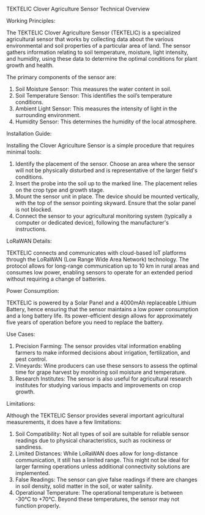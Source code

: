 TEKTELIC Clover Agriculture Sensor Technical Overview

Working Principles: 

The TEKTELIC Clover Agriculture Sensor (TEKTELIC) is a specialized agricultural sensor that works by collecting data about the various environmental and soil properties of a particular area of land. The sensor gathers information relating to soil temperature, moisture, light intensity, and humidity, using these data to determine the optimal conditions for plant growth and health.

The primary components of the sensor are:
1. Soil Moisture Sensor: This measures the water content in soil.
2. Soil Temperature Sensor: This identifies the soil’s temperature conditions.
3. Ambient Light Sensor: This measures the intensity of light in the surrounding environment.
4. Humidity Sensor: This determines the humidity of the local atmosphere.

Installation Guide:

Installing the Clover Agriculture Sensor is a simple procedure that requires minimal tools: 

1. Identify the placement of the sensor. Choose an area where the sensor will not be physically disturbed and is representative of the larger field's conditions.
2. Insert the probe into the soil up to the marked line. The placement relies on the crop type and growth stage.
3. Mount the sensor unit in place. The device should be mounted vertically, with the top of the sensor pointing skyward. Ensure that the solar panel is not blocked.
4. Connect the sensor to your agricultural monitoring system (typically a computer or dedicated device), following the manufacturer's instructions.

LoRaWAN Details: 

TEKTELIC connects and communicates with cloud-based IoT platforms through the LoRaWAN (Low Range Wide Area Network) technology. The protocol allows for long-range communication up to 10 km in rural areas and consumes low power, enabling sensors to operate for an extended period without requiring a change of batteries.

Power Consumption:

TEKTELIC is powered by a Solar Panel and a 4000mAh replaceable Lithium Battery, hence ensuring that the sensor maintains a low power consumption and a long battery life. Its power-efficient design allows for approximately five years of operation before you need to replace the battery.

Use Cases:

1. Precision Farming: The sensor provides vital information enabling farmers to make informed decisions about irrigation, fertilization, and pest control.
2. Vineyards: Wine producers can use these sensors to assess the optimal time for grape harvest by monitoring soil moisture and temperature.
3. Research Institutes: The sensor is also useful for agricultural research institutes for studying various impacts and improvements on crop growth.

Limitations: 

Although the TEKTELIC Sensor provides several important agricultural measurements, it does have a few limitations:

1. Soil Compatibility: Not all types of soil are suitable for reliable sensor readings due to physical characteristics, such as rockiness or sandiness.
2. Limited Distances: While LoRaWAN does allow for long-distance communication, it still has a limited range. This might not be ideal for larger farming operations unless additional connectivity solutions are implemented.
3. False Readings: The sensor can give false readings if there are changes in soil density, solid matter in the soil, or water salinity.
4. Operational Temperature: The operational temperature is between -30°C to +70°C. Beyond these temperatures, the sensor may not function properly.